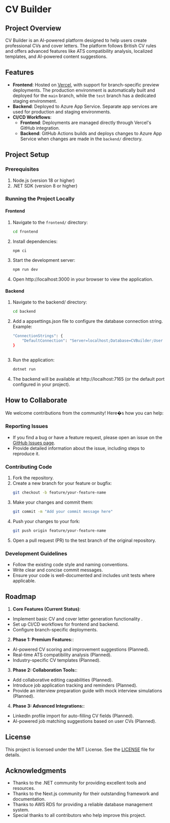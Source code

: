 # CV Builder

## Project Overview
CV Builder is an AI-powered platform designed to help users create professional CVs and cover letters. The platform follows British CV rules and offers advanced features like ATS compatibility analysis, localized templates, and AI-powered content suggestions.

## Features

- **Frontend**: Hosted on [Vercel](https://vercel.com), with support for branch-specific preview deployments. The production environment is automatically built and deployed for the `main` branch, while the `test` branch has a dedicated staging environment.
- **Backend**: Deployed to Azure App Service. Separate app services are used for production and staging environments.
- **CI/CD Workflows**:
  - **Frontend**: Deployments are managed directly through Vercel's GitHub integration.
  - **Backend**: GitHub Actions builds and deploys changes to Azure App Service when changes are made in the `backend/` directory.

## Project Setup

### Prerequisites
1. Node.js (version 18 or higher)
2. .NET SDK (version 8 or higher)


### Running the Project Locally

#### Frontend
1. Navigate to the `frontend/` directory:
   ```bash
   cd frontend
2. Install dependencies:
	```bash
	npm ci
3. Start the development server:
	```bash
	npm run dev
4. Open http://localhost:3000 in your browser to view the application.

#### Backend
1. Navigate to the backend/ directory:
	```bash
	cd backend
2. Add a appsettings.json file to configure the database connection string. Example:
	```bash
	"ConnectionStrings": {
		"DefaultConnection": "Server=localhost;Database=CVBuilder;User Id=your-username;Password=your-password;"
	}
		
3. Run the application:
	```bash
	dotnet run
4. The backend will be available at http://localhost:7165 (or the default port configured in your project).

## How to Collaborate

We welcome contributions from the community! Here�s how you can help:

### Reporting Issues
- If you find a bug or have a feature request, please open an issue on the [GitHub Issues page](https://github.com/igorrooney/CVBuilder/issues).
- Provide detailed information about the issue, including steps to reproduce it.

### Contributing Code
1. Fork the repository.
2. Create a new branch for your feature or bugfix:
	```bash
	git checkout -b feature/your-feature-name
3. Make your changes and commit them:
	```bash
	git commit -m "Add your commit message here"
4. Push your changes to your fork:
	```bash
	git push origin feature/your-feature-name
5. Open a pull request (PR) to the test branch of the original repository.

### Development Guidelines
- Follow the existing code style and naming conventions.
- Write clear and concise commit messages.
- Ensure your code is well-documented and includes unit tests where applicable.

## Roadmap
1. **Core Features (Current Status)**: 
- Implement basic CV and cover letter generation functionality .
- Set up CI/CD workflows for frontend and backend.
- Configure branch-specific deployments.
2. **Phase 1: Premium Features:**: 
- AI-powered CV scoring and improvement suggestions (Planned).
- Real-time ATS compatibility analysis (Planned).
- Industry-specific CV templates (Planned).
3. **Phase 2: Collaboration Tools:**:
- Add collaborative editing capabilities (Planned).
- Introduce job application tracking and reminders (Planned).
- Provide an interview preparation guide with mock interview simulations (Planned).
4. **Phase 3: Advanced Integrations:**: 
- LinkedIn profile import for auto-filling CV fields (Planned).
- AI-powered job matching suggestions based on user CVs (Planned).

## License

This project is licensed under the MIT License. See the [LICENSE](https://github.com/igorrooney/CVBuilder/blob/main/LICENSE) file for details.

## Acknowledgments

- Thanks to the .NET community for providing excellent tools and resources.
- Thanks to the Next.js community for their outstanding framework and documentation.
- Thanks to AWS RDS for providing a reliable database management system.
- Special thanks to all contributors who help improve this project.